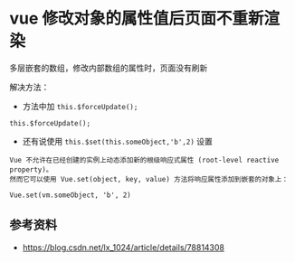 # vue 修改对象的属性值后页面不重新渲染


多层嵌套的数组，修改内部数组的属性时，页面没有刷新

解决方法：
-  方法中加 `this.$forceUpdate();`
```
this.$forceUpdate();

```

- 还有说使用 `this.$set(this.someObject,'b',2)` 设置
```
Vue 不允许在已经创建的实例上动态添加新的根级响应式属性 (root-level reactive property)。
然而它可以使用 Vue.set(object, key, value) 方法将响应属性添加到嵌套的对象上：

Vue.set(vm.someObject, 'b', 2)
```


## 参考资料
- https://blog.csdn.net/lx_1024/article/details/78814308
